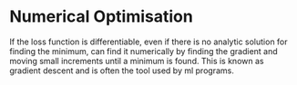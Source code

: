 # Numerical Optimisation

If the loss function is differentiable, even if there is no analytic solution
for finding the minimum, can find it numerically by finding the gradient and
moving small increments until a minimum is found. This is known as gradient
descent and is often the tool used by ml programs.
